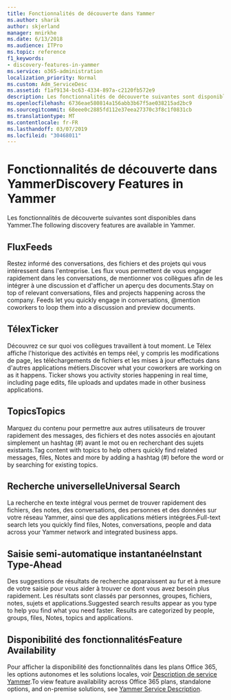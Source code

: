 ```yaml
---
title: Fonctionnalités de découverte dans Yammer
ms.author: sharik
author: skjerland
manager: mnirkhe
ms.date: 6/13/2018
ms.audience: ITPro
ms.topic: reference
f1_keywords:
- discovery-features-in-yammer
ms.service: o365-administration
localization_priority: Normal
ms.custom: Adm_ServiceDesc
ms.assetid: f1af9134-bc63-4334-897a-c2120fb572e9
description: Les fonctionnalités de découverte suivantes sont disponibles dans Yammer.
ms.openlocfilehash: 6736eae580814a156abb3b67f5ae038215ad2bc9
ms.sourcegitcommit: 68eee0c2885fd112e37eea27370c3f8c1f0831cb
ms.translationtype: MT
ms.contentlocale: fr-FR
ms.lasthandoff: 03/07/2019
ms.locfileid: "30468011"
---
```

# <a name="discovery-features-in-yammer"></a><span data-ttu-id="19c0b-103">Fonctionnalités de découverte dans Yammer</span><span class="sxs-lookup"><span data-stu-id="19c0b-103">Discovery Features in Yammer</span></span>

<span data-ttu-id="19c0b-104">Les fonctionnalités de découverte suivantes sont disponibles dans Yammer.</span><span class="sxs-lookup"><span data-stu-id="19c0b-104">The following discovery features are available in Yammer.</span></span>
  
## <a name="feeds"></a><span data-ttu-id="19c0b-105">Flux</span><span class="sxs-lookup"><span data-stu-id="19c0b-105">Feeds</span></span>
<span data-ttu-id="19c0b-106"><a name="bkmk_Feeds"> </a></span><span class="sxs-lookup"><span data-stu-id="19c0b-106"></span></span>

<span data-ttu-id="19c0b-p101">Restez informé des conversations, des fichiers et des projets qui vous intéressent dans l'entreprise. Les flux vous permettent de vous engager rapidement dans les conversations, de mentionner vos collègues afin de les intégrer à une discussion et d'afficher un aperçu des documents.</span><span class="sxs-lookup"><span data-stu-id="19c0b-p101">Stay on top of relevant conversations, files and projects happening across the company. Feeds let you quickly engage in conversations, @mention coworkers to loop them into a discussion and preview documents.</span></span>
  
## <a name="ticker"></a><span data-ttu-id="19c0b-109">Télex</span><span class="sxs-lookup"><span data-stu-id="19c0b-109">Ticker</span></span>
<span data-ttu-id="19c0b-110"><a name="bkmk_Ticker"> </a></span><span class="sxs-lookup"><span data-stu-id="19c0b-110"></span></span>

<span data-ttu-id="19c0b-p102">Découvrez ce sur quoi vos collègues travaillent à tout moment. Le Télex affiche l'historique des activités en temps réel, y compris les modifications de page, les téléchargements de fichiers et les mises à jour effectués dans d'autres applications métiers.</span><span class="sxs-lookup"><span data-stu-id="19c0b-p102">Discover what your coworkers are working on as it happens. Ticker shows you activity stories happening in real time, including page edits, file uploads and updates made in other business applications.</span></span>
  
## <a name="topics"></a><span data-ttu-id="19c0b-113">Topics</span><span class="sxs-lookup"><span data-stu-id="19c0b-113">Topics</span></span>
<span data-ttu-id="19c0b-114"><a name="bkmk_Topics"> </a></span><span class="sxs-lookup"><span data-stu-id="19c0b-114"></span></span>

<span data-ttu-id="19c0b-115">Marquez du contenu pour permettre aux autres utilisateurs de trouver rapidement des messages, des fichiers et des notes associés en ajoutant simplement un hashtag (#) avant le mot ou en recherchant des sujets existants.</span><span class="sxs-lookup"><span data-stu-id="19c0b-115">Tag content with topics to help others quickly find related messages, files, Notes and more by adding a hashtag (#) before the word or by searching for existing topics.</span></span>
  
## <a name="universal-search"></a><span data-ttu-id="19c0b-116">Recherche universelle</span><span class="sxs-lookup"><span data-stu-id="19c0b-116">Universal Search</span></span>
<span data-ttu-id="19c0b-117"><a name="bkmk_UniversalSearch"> </a></span><span class="sxs-lookup"><span data-stu-id="19c0b-117"></span></span>

<span data-ttu-id="19c0b-118">La recherche en texte intégral vous permet de trouver rapidement des fichiers, des notes, des conversations, des personnes et des données sur votre réseau Yammer, ainsi que des applications métiers intégrées.</span><span class="sxs-lookup"><span data-stu-id="19c0b-118">Full-text search lets you quickly find files, Notes, conversations, people and data across your Yammer network and integrated business apps.</span></span>
  
## <a name="instant-type-ahead"></a><span data-ttu-id="19c0b-119">Saisie semi-automatique instantanée</span><span class="sxs-lookup"><span data-stu-id="19c0b-119">Instant Type-Ahead</span></span>
<span data-ttu-id="19c0b-120"><a name="bkmk_InstantTypeAhead"> </a></span><span class="sxs-lookup"><span data-stu-id="19c0b-120"></span></span>

<span data-ttu-id="19c0b-p103">Des suggestions de résultats de recherche apparaissent au fur et à mesure de votre saisie pour vous aider à trouver ce dont vous avez besoin plus rapidement. Les résultats sont classés par personnes, groupes, fichiers, notes, sujets et applications.</span><span class="sxs-lookup"><span data-stu-id="19c0b-p103">Suggested search results appear as you type to help you find what you need faster. Results are categorized by people, groups, files, Notes, topics and applications.</span></span>
  
## <a name="feature-availability"></a><span data-ttu-id="19c0b-123">Disponibilité des fonctionnalités</span><span class="sxs-lookup"><span data-stu-id="19c0b-123">Feature Availability</span></span>
<span data-ttu-id="19c0b-124"><a name="bkmk_InstantTypeAhead"> </a></span><span class="sxs-lookup"><span data-stu-id="19c0b-124"></span></span>

<span data-ttu-id="19c0b-125">Pour afficher la disponibilité des fonctionnalités dans les plans Office 365, les options autonomes et les solutions locales, voir [Description de service Yammer](yammer-service-description.md).</span><span class="sxs-lookup"><span data-stu-id="19c0b-125">To view feature availability across Office 365 plans, standalone options, and on-premise solutions, see [Yammer Service Description](yammer-service-description.md).</span></span>
  
  
